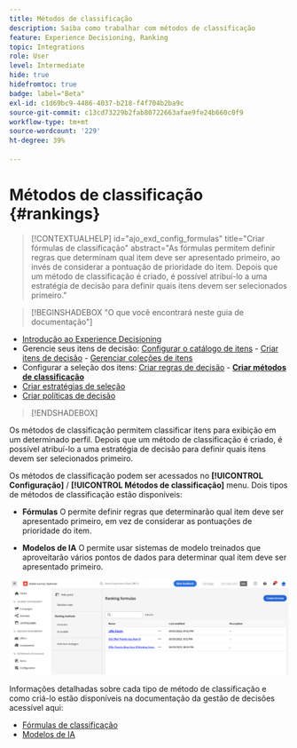 ```yaml
---
title: Métodos de classificação
description: Saiba como trabalhar com métodos de classificação
feature: Experience Decisioning, Ranking
topic: Integrations
role: User
level: Intermediate
hide: true
hidefromtoc: true
badge: label="Beta"
exl-id: c1d69bc9-4486-4037-b218-f4f704b2ba9c
source-git-commit: c13cd73229b2fab80722663afae9fe24b660c0f9
workflow-type: tm+mt
source-wordcount: '229'
ht-degree: 39%

---
```


# Métodos de classificação {#rankings}

>[!CONTEXTUALHELP]
>id="ajo_exd_config_formulas"
>title="Criar fórmulas de classificação"
>abstract="As fórmulas permitem definir regras que determinam qual item deve ser apresentado primeiro, ao invés de considerar a pontuação de prioridade do item. Depois que um método de classificação é criado, é possível atribuí-lo a uma estratégia de decisão para definir quais itens devem ser selecionados primeiro."

>[!BEGINSHADEBOX &quot;O que você encontrará neste guia de documentação&quot;]

* [Introdução ao Experience Decisioning](gs-experience-decisioning.md)
* Gerencie seus itens de decisão: [Configurar o catálogo de itens](catalogs.md) - [Criar itens de decisão](items.md) - [Gerenciar coleções de itens](collections.md)
* Configurar a seleção dos itens: [Criar regras de decisão](rules.md) - **[Criar métodos de classificação](ranking.md)**
* [Criar estratégias de seleção](selection-strategies.md)
* [Criar políticas de decisão](create-decision.md)

>[!ENDSHADEBOX]

Os métodos de classificação permitem classificar itens para exibição em um determinado perfil. Depois que um método de classificação é criado, é possível atribuí-lo a uma estratégia de decisão para definir quais itens devem ser selecionados primeiro.

Os métodos de classificação podem ser acessados no **[!UICONTROL Configuração]** / **[!UICONTROL Métodos de classificação]** menu. Dois tipos de métodos de classificação estão disponíveis:

* **Fórmulas** O permite definir regras que determinarão qual item deve ser apresentado primeiro, em vez de considerar as pontuações de prioridade do item.

* **Modelos de IA** O permite usar sistemas de modelo treinados que aproveitarão vários pontos de dados para determinar qual item deve ser apresentado primeiro.

![](assets/ranking-create.png)

Informações detalhadas sobre cada tipo de método de classificação e como criá-lo estão disponíveis na documentação da gestão de decisões acessível aqui:

* [Fórmulas de classificação](../offers/ranking/create-ranking-formulas.md)
* [Modelos de IA](../offers/ranking/ai-models.md)
